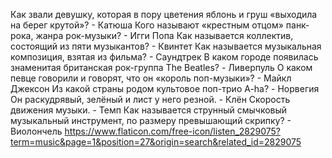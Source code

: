 Как звали девушку, которая в пору цветения яблонь и груш «выходила на берег крутой»? - Катюша
Кого называют «крестным отцом» панк-рока, жанра рок-музыки? - Игги Попа
Как называется коллектив, состоящий из пяти музыкантов? - Квинтет
Как называется музыкальная композиция, взятая из фильма? - Саундтрек
В каком городе появилась знаменитая британская рок-группа The Beatles? - Ливерпуль
О каком певце говорили и говорят, что он «король поп-музыки»? - Майкл Джексон
Из какой страны родом культовое поп-трио A-ha? - Норвегия
Он раскудрявый, зелёный и лист у него резной. - Клён
Скорость движения музыки. - Темп
Как называется струнный смычковый музыкальный инструмент, по размеру превышающий скрипку? - Виолончель
https://www.flaticon.com/free-icon/listen_2829075?term=music&page=1&position=27&origin=search&related_id=2829075
